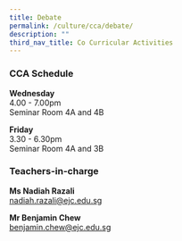 ```yaml
---
title: Debate
permalink: /culture/cca/debate/
description: ""
third_nav_title: Co Curricular Activities
---
```

### CCA Schedule

**Wednesday**  
4.00 - 7.00pm  
Seminar Room 4A and 4B

**Friday**  
3.30 - 6.30pm  
Seminar Room 4A and 3B

### Teachers-in-charge

**Ms Nadiah Razali**  
[nadiah.razali@ejc.edu.sg](mailto:nadiah.razali@ejc.edu.sg)

**Mr Benjamin Chew**  
[benjamin.chew@ejc.edu.sg](mailto:benjamin.chew@ejc.edu.sg)